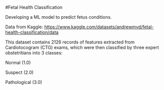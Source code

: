 #Fetal Health Classification


Developing a ML model to predict fetus conditions.


Data from Kaggle: https://www.kaggle.com/datasets/andrewmvd/fetal-health-classification/data


This dataset contains 2126 records of features extracted from Cardiotocogram (CTG) exams, which were then classified by three expert obstetritians into 3 classes:


Normal (1.0)

Suspect (2.0)

Pathological (3.0)
